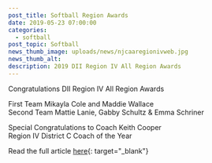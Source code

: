 ```yaml
---
post_title: Softball Region Awards
date: 2019-05-23 07:00:00
categories:
  - softball
post_topic: Softball
news_thumb_image: uploads/news/njcaaregionivweb.jpg
news_thumb_alt:
description: 2019 DII Region IV All Region Awards
---
```


Congratulations DII Region IV All Region Awards

First Team Mikayla Cole and Maddie Wallace<br>Second Team Mattie Lanie, Gabby Schultz & Emma Schriner

Special Congratulations to Coach Keith Cooper&nbsp;<br>Region IV District C Coach of the Year

Read the full article [here](http://region4sports.com/…/…/2018-19/releases/20190521o4q57s){: target="_blank"}

